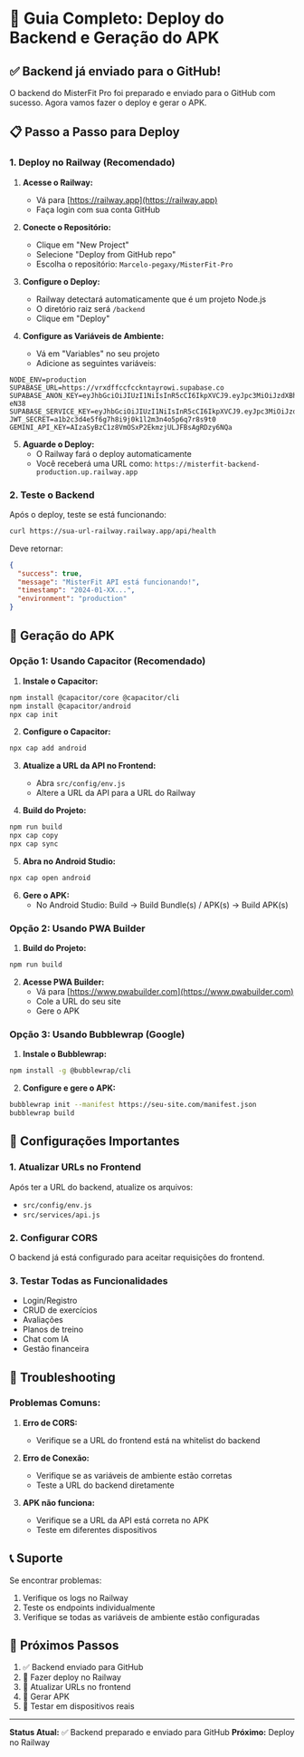 # 🚀 Guia Completo: Deploy do Backend e Geração do APK

## ✅ Backend já enviado para o GitHub!

O backend do MisterFit Pro foi preparado e enviado para o GitHub com sucesso. Agora vamos fazer o deploy e gerar o APK.

## 📋 Passo a Passo para Deploy

### 1. Deploy no Railway (Recomendado)

1. **Acesse o Railway:**
   - Vá para [https://railway.app](https://railway.app)
   - Faça login com sua conta GitHub

2. **Conecte o Repositório:**
   - Clique em "New Project"
   - Selecione "Deploy from GitHub repo"
   - Escolha o repositório: `Marcelo-pegaxy/MisterFit-Pro`

3. **Configure o Deploy:**
   - Railway detectará automaticamente que é um projeto Node.js
   - O diretório raiz será `/backend`
   - Clique em "Deploy"

4. **Configure as Variáveis de Ambiente:**
   - Vá em "Variables" no seu projeto
   - Adicione as seguintes variáveis:

```
NODE_ENV=production
SUPABASE_URL=https://vrxdffccfcckntayrowi.supabase.co
SUPABASE_ANON_KEY=eyJhbGciOiJIUzI1NiIsInR5cCI6IkpXVCJ9.eyJpc3MiOiJzdXBhYmFzZSIsInJlZiI6InZyeGRmZmNjZmNja250YXlyb3dpIiwicm9sZSI6ImFub24iLCJpYXQiOjE3NTA2MzA3NDAsImV4cCI6MjA2NjIwNjc0MH0.httN0VBRObnWMaQFn9XyGZnErOLlYjJ1pgLjiZ-eN38
SUPABASE_SERVICE_KEY=eyJhbGciOiJIUzI1NiIsInR5cCI6IkpXVCJ9.eyJpc3MiOiJzdXBhYmFzZSIsInJlZiI6InZyeGRmZmNjZmNja250YXlyb3dpIiwicm9sZSI6InNlcnZpY2Vfcm9sZSIsImlhdCI6MTc1MDYzMDc0MCwiZXhwIjoyMDY2MjA2NzQwfQ.qgUUS6HC46d_DRusNOKOob5mqjTlNCZWwz2iARmg8zs
JWT_SECRET=a1b2c3d4e5f6g7h8i9j0k1l2m3n4o5p6q7r8s9t0
GEMINI_API_KEY=AIzaSyBzC1z8VmOSxP2EkmzjULJFBsAgRDzy6NQa
```

5. **Aguarde o Deploy:**
   - O Railway fará o deploy automaticamente
   - Você receberá uma URL como: `https://misterfit-backend-production.up.railway.app`

### 2. Teste o Backend

Após o deploy, teste se está funcionando:

```bash
curl https://sua-url-railway.railway.app/api/health
```

Deve retornar:
```json
{
  "success": true,
  "message": "MisterFit API está funcionando!",
  "timestamp": "2024-01-XX...",
  "environment": "production"
}
```

## 📱 Geração do APK

### Opção 1: Usando Capacitor (Recomendado)

1. **Instale o Capacitor:**
```bash
npm install @capacitor/core @capacitor/cli
npm install @capacitor/android
npx cap init
```

2. **Configure o Capacitor:**
```bash
npx cap add android
```

3. **Atualize a URL da API no Frontend:**
   - Abra `src/config/env.js`
   - Altere a URL da API para a URL do Railway

4. **Build do Projeto:**
```bash
npm run build
npx cap copy
npx cap sync
```

5. **Abra no Android Studio:**
```bash
npx cap open android
```

6. **Gere o APK:**
   - No Android Studio: Build → Build Bundle(s) / APK(s) → Build APK(s)

### Opção 2: Usando PWA Builder

1. **Build do Projeto:**
```bash
npm run build
```

2. **Acesse PWA Builder:**
   - Vá para [https://www.pwabuilder.com](https://www.pwabuilder.com)
   - Cole a URL do seu site
   - Gere o APK

### Opção 3: Usando Bubblewrap (Google)

1. **Instale o Bubblewrap:**
```bash
npm install -g @bubblewrap/cli
```

2. **Configure e gere o APK:**
```bash
bubblewrap init --manifest https://seu-site.com/manifest.json
bubblewrap build
```

## 🔧 Configurações Importantes

### 1. Atualizar URLs no Frontend

Após ter a URL do backend, atualize os arquivos:

- `src/config/env.js`
- `src/services/api.js`

### 2. Configurar CORS

O backend já está configurado para aceitar requisições do frontend.

### 3. Testar Todas as Funcionalidades

- Login/Registro
- CRUD de exercícios
- Avaliações
- Planos de treino
- Chat com IA
- Gestão financeira

## 🚨 Troubleshooting

### Problemas Comuns:

1. **Erro de CORS:**
   - Verifique se a URL do frontend está na whitelist do backend

2. **Erro de Conexão:**
   - Verifique se as variáveis de ambiente estão corretas
   - Teste a URL do backend diretamente

3. **APK não funciona:**
   - Verifique se a URL da API está correta no APK
   - Teste em diferentes dispositivos

## 📞 Suporte

Se encontrar problemas:

1. Verifique os logs no Railway
2. Teste os endpoints individualmente
3. Verifique se todas as variáveis de ambiente estão configuradas

## 🎯 Próximos Passos

1. ✅ Backend enviado para GitHub
2. 🔄 Fazer deploy no Railway
3. 🔄 Atualizar URLs no frontend
4. 🔄 Gerar APK
5. 🔄 Testar em dispositivos reais

---

**Status Atual:** ✅ Backend preparado e enviado para GitHub
**Próximo:** Deploy no Railway 